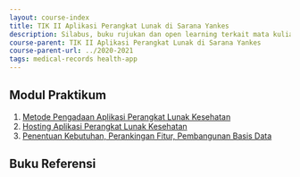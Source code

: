 ```yaml
---
layout: course-index
title: TIK II Aplikasi Perangkat Lunak di Sarana Yankes
description: Silabus, buku rujukan dan open learning terkait mata kuliah TIK II Aplikasi Perangkat Lunak di Sarana Yankes
course-parent: TIK II Aplikasi Perangkat Lunak di Sarana Yankes
course-parent-url: ../2020-2021
tags: medical-records health-app
---
```


## Modul Praktikum

1. [Metode Pengadaan Aplikasi Perangkat Lunak Kesehatan]()
2. [Hosting Aplikasi Perangkat Lunak Kesehatan]()
3. [Penentuan Kebutuhan, Perankingan Fitur, Pembangunan Basis Data](/course-materials/tik-2-aplikasi-sarana-yankes/2020-2021/perencanaan-fitur-pembangunan-basis-data)

## Buku Referensi
